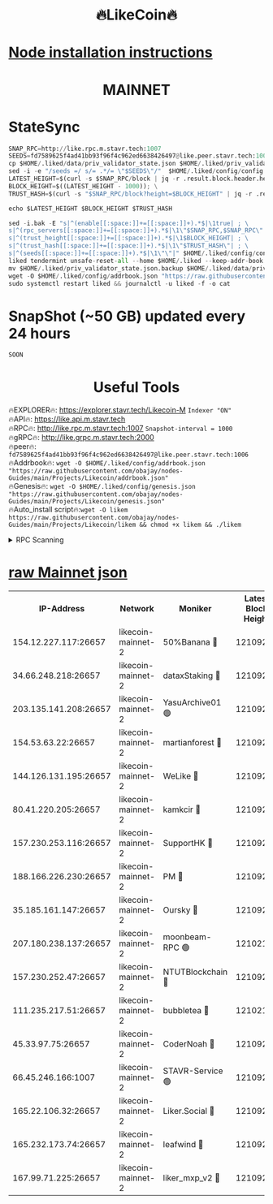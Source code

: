 <h1 align="center"> 🔥LikeCoin🔥</h1>

[Node installation instructions](https://github.com/obajay/nodes-Guides/tree/main/Projects/Likecoin)
=
<h1 align="center"> MAINNET</h1>

# StateSync
```python
SNAP_RPC=http://like.rpc.m.stavr.tech:1007
SEEDS=fd7589625f4ad41bb93f96f4c962ed6638426497@like.peer.stavr.tech:1006
cp $HOME/.liked/data/priv_validator_state.json $HOME/.liked/priv_validator_state.json.backup
sed -i -e "/seeds =/ s/= .*/= \"$SEEDS\"/"  $HOME/.liked/config/config.toml
LATEST_HEIGHT=$(curl -s $SNAP_RPC/block | jq -r .result.block.header.height); \
BLOCK_HEIGHT=$((LATEST_HEIGHT - 1000)); \
TRUST_HASH=$(curl -s "$SNAP_RPC/block?height=$BLOCK_HEIGHT" | jq -r .result.block_id.hash)

echo $LATEST_HEIGHT $BLOCK_HEIGHT $TRUST_HASH

sed -i.bak -E "s|^(enable[[:space:]]+=[[:space:]]+).*$|\1true| ; \
s|^(rpc_servers[[:space:]]+=[[:space:]]+).*$|\1\"$SNAP_RPC,$SNAP_RPC\"| ; \
s|^(trust_height[[:space:]]+=[[:space:]]+).*$|\1$BLOCK_HEIGHT| ; \
s|^(trust_hash[[:space:]]+=[[:space:]]+).*$|\1\"$TRUST_HASH\"| ; \
s|^(seeds[[:space:]]+=[[:space:]]+).*$|\1\"\"|" $HOME/.liked/config/config.toml
liked tendermint unsafe-reset-all --home $HOME/.liked --keep-addr-book
mv $HOME/.liked/priv_validator_state.json.backup $HOME/.liked/data/priv_validator_state.json
wget -O $HOME/.liked/config/addrbook.json "https://raw.githubusercontent.com/obajay/nodes-Guides/main/Projects/Likecoin/addrbook.json"
sudo systemctl restart liked && journalctl -u liked -f -o cat
```
# SnapShot (~50 GB) updated every 24 hours
```python
SOON
```

 <h1 align="center"> Useful Tools</h1>

🔥EXPLORER🔥:     https://explorer.stavr.tech/Likecoin-M        `Indexer "ON"` \
🔥API🔥:          https://like.api.m.stavr.tech \
🔥RPC🔥:          http://like.rpc.m.stavr.tech:1007              `Snapshot-interval = 1000` \
🔥gRPC🔥:         http://like.grpc.m.stavr.tech:2000 \
🔥peer🔥:         `fd7589625f4ad41bb93f96f4c962ed6638426497@like.peer.stavr.tech:1006` \
🔥Addrbook🔥:  `wget -O $HOME/.liked/config/addrbook.json "https://raw.githubusercontent.com/obajay/nodes-Guides/main/Projects/Likecoin/addrbook.json"` \
🔥Genesis🔥:  `wget -O $HOME/.liked/config/genesis.json "https://raw.githubusercontent.com/obajay/nodes-Guides/main/Projects/Likecoin/genesis.json"` \
🔥Auto_install script🔥:`wget -O likem https://raw.githubusercontent.com/obajay/nodes-Guides/main/Projects/Likecoin/likem && chmod +x likem && ./likem`

<details>
<summary>RPC Scanning</summary>

<h2 align="center"> We scan nodes in real time every 4 hours. And we provide the final result of RPC endpoints.
We cannot influence the operation of these nodes in any way. </h2>


```python
If Voting Power is higher than 0 --> then the Node is a validator of the network and may be subject to attack and be a potential threat to the chain.
```
```python
We marked such validators with a red symbol
```

</details>

[raw Mainnet json](https://rpc-check.likem.stavr.tech/likem/rpc-likem-result.json)
=


<table><tr><th>IP-Address</th><th>Network</th><th>Moniker</th><th>Latest Block Height</th><th>Earliest Block Height</th><th>Catching Up</th><th>Tx Index</th><th>Voting Power</th><th>Scan Time</th></tr><tr><td>154.12.227.117:26657</td><td>likecoin-mainnet-2</td><td>50%Banana 🔴</td><td>12109206</td><td>1</td><td>False</td><td>on</td><td>809023619</td><td>2023-12-08T00:57:30.465558414UTC</td></tr><tr><td>34.66.248.218:26657</td><td>likecoin-mainnet-2</td><td>dataxStaking 🔴</td><td>12109208</td><td>1</td><td>False</td><td>on</td><td>21726855780</td><td>2023-12-08T00:57:41.510920911UTC</td></tr><tr><td>203.135.141.208:26657</td><td>likecoin-mainnet-2</td><td>YasuArchive01 🟢</td><td>12109209</td><td>1</td><td>False</td><td>on</td><td>0</td><td>2023-12-08T00:57:58.520001981UTC</td></tr><tr><td>154.53.63.22:26657</td><td>likecoin-mainnet-2</td><td>martianforest 🔴</td><td>12109209</td><td>1</td><td>False</td><td>on</td><td>879023069</td><td>2023-12-08T00:58:02.295983693UTC</td></tr><tr><td>144.126.131.195:26657</td><td>likecoin-mainnet-2</td><td>WeLike 🔴</td><td>12109207</td><td>5101130</td><td>False</td><td>on</td><td>115378418053</td><td>2023-12-08T00:57:35.665302071UTC</td></tr><tr><td>80.41.220.205:26657</td><td>likecoin-mainnet-2</td><td>kamkcir 🔴</td><td>12109210</td><td>5504726</td><td>False</td><td>on</td><td>2488831205</td><td>2023-12-08T00:58:11.841149157UTC</td></tr><tr><td>157.230.253.116:26657</td><td>likecoin-mainnet-2</td><td>SupportHK 🔴</td><td>12109211</td><td>5874201</td><td>False</td><td>on</td><td>8796867146</td><td>2023-12-08T00:58:14.921685941UTC</td></tr><tr><td>188.166.226.230:26657</td><td>likecoin-mainnet-2</td><td>PM 🔴</td><td>12109209</td><td>7730955</td><td>False</td><td>on</td><td>22429725113</td><td>2023-12-08T00:58:03.287651985UTC</td></tr><tr><td>35.185.161.147:26657</td><td>likecoin-mainnet-2</td><td>Oursky 🔴</td><td>12109209</td><td>8394252</td><td>False</td><td>on</td><td>29555752031</td><td>2023-12-08T00:58:01.411511413UTC</td></tr><tr><td>207.180.238.137:26657</td><td>likecoin-mainnet-2</td><td>moonbeam-RPC 🟢</td><td>12102100</td><td>9234583</td><td>False</td><td>on</td><td>0</td><td>2023-12-08T00:57:30.814999782UTC</td></tr><tr><td>157.230.252.47:26657</td><td>likecoin-mainnet-2</td><td>NTUTBlockchain 🔴</td><td>12109208</td><td>9318400</td><td>False</td><td>on</td><td>890171118</td><td>2023-12-08T00:57:40.805315714UTC</td></tr><tr><td>111.235.217.51:26657</td><td>likecoin-mainnet-2</td><td>bubbletea 🔴</td><td>12102100</td><td>9332583</td><td>False</td><td>off</td><td>1004574753</td><td>2023-12-08T00:57:45.247194559UTC</td></tr><tr><td>45.33.97.75:26657</td><td>likecoin-mainnet-2</td><td>CoderNoah 🔴</td><td>12109209</td><td>11014944</td><td>False</td><td>on</td><td>19248991127</td><td>2023-12-08T00:58:00.252666255UTC</td></tr><tr><td>66.45.246.166:1007</td><td>likecoin-mainnet-2</td><td>STAVR-Service 🟢</td><td>12109208</td><td>11931594</td><td>False</td><td>on</td><td>0</td><td>2023-12-08T00:57:47.929101089UTC</td></tr><tr><td>165.22.106.32:26657</td><td>likecoin-mainnet-2</td><td>Liker.Social 🔴</td><td>12109208</td><td>11975048</td><td>False</td><td>on</td><td>45199188991</td><td>2023-12-08T00:57:51.146917413UTC</td></tr><tr><td>165.232.173.74:26657</td><td>likecoin-mainnet-2</td><td>leafwind 🔴</td><td>12109209</td><td>12022645</td><td>False</td><td>off</td><td>40472911008</td><td>2023-12-08T00:57:59.528510500UTC</td></tr><tr><td>167.99.71.225:26657</td><td>likecoin-mainnet-2</td><td>liker_mxp_v2 🔴</td><td>12109213</td><td>12106398</td><td>False</td><td>off</td><td>26774036957</td><td>2023-12-08T00:58:26.224208796UTC</td></tr></table>
